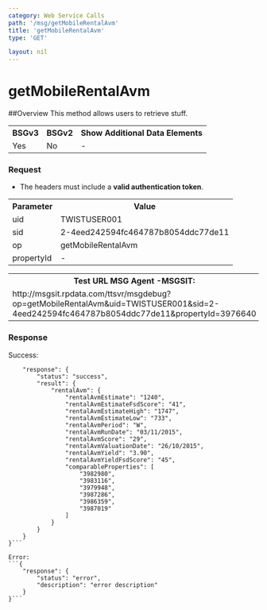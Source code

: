 ```yaml
---
category: Web Service Calls
path: '/msg/getMobileRentalAvm'
title: 'getMobileRentalAvm'
type: 'GET'

layout: nil
---
```


# getMobileRentalAvm

##Overview
This method allows users to retrieve stuff.

<table>
	<tbody>
	<tr>
		<th>BSGv3</th>
		<th>BSGv2</th>
		<th>Show Additional Data Elements</th>
	</tr>
	<tr>
		<td>Yes</td>
		<td>No</td>
		<td>-</td>
	</tr>

</tbody>
</table>

### Request

* The headers must include a **valid authentication token**.

<table>
	<tbody>
	<tr>
		<th>Parameter</th>
		<th>Value</th>
	</tr>
	<tr>
		<td>uid</td>
		<td>TWISTUSER001</td>
	</tr>
	<tr>
		<td>sid</td>
		<td>2-4eed242594fc464787b8054ddc77de11</td>
	</tr>
	<tr>
		<td>op</td>
		<td>getMobileRentalAvm</td>
	</tr>
	<tr>
		<td>propertyId</td>
		<td>-</td>
	</tr>
</tbody>
</table>

<div id="msgtesturl">
<table>
	<tbody>
	<tr>
		<th>Test URL MSG Agent -MSGSIT:</th>
	</tr>
	<tr>
		<td>http://msgsit.rpdata.com/ttsvr/msgdebug?op=getMobileRentalAvm&uid=TWISTUSER001&sid=2-4eed242594fc464787b8054ddc77de11&propertyId=3976640
		</td>
	</tr>
</tbody>
</table>
</div>

### Response

Success:
```{
    "response": {
        "status": "success",
        "result": {
            "rentalAvm": {
                "rentalAvmEstimate": "1240",
                "rentalAvmEstimateFsdScore": "41",
                "rentalAvmEstimateHigh": "1747",
                "rentalAvmEstimateLow": "733",
                "rentalAvmPeriod": "W",
                "rentalAvmRunDate": "03/11/2015",
                "rentalAvmScore": "29",
                "rentalAvmValuationDate": "26/10/2015",
                "rentalAvmYield": "3.90",
                "rentalAvmYieldFsdScore": "45",
                "comparableProperties": [
                    "3982980",
                    "3983116",
                    "3979948",
                    "3987286",
                    "3986359",
                    "3987019"
                ]
            }
        }
    }
}```

Error:
```{
    "response": {
        "status": "error",
        "description": "error description"
    }
}```